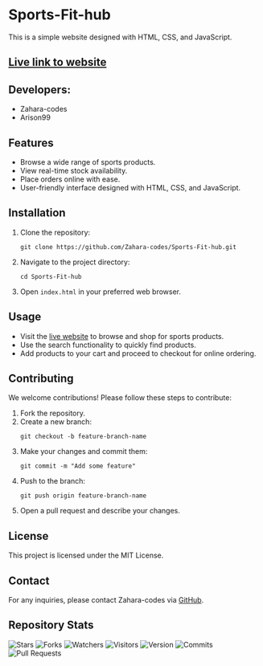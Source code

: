 # Sports-Fit-hub

This is a simple website designed with HTML, CSS, and JavaScript.

## [Live link to website](https://Zahara-codes.github.io/Sports-Fit-hub)

## Developers:
- Zahara-codes
- Arison99

## Features
- Browse a wide range of sports products.
- View real-time stock availability.
- Place orders online with ease.
- User-friendly interface designed with HTML, CSS, and JavaScript.

## Installation
1. Clone the repository:
   ```
   git clone https://github.com/Zahara-codes/Sports-Fit-hub.git
   ```
2. Navigate to the project directory:
   ```
   cd Sports-Fit-hub
   ```
3. Open `index.html` in your preferred web browser.

## Usage
- Visit the [live website](https://Zahara-codes.github.io/Sports-Fit-hub) to browse and shop for sports products.
- Use the search functionality to quickly find products.
- Add products to your cart and proceed to checkout for online ordering.

## Contributing
We welcome contributions! Please follow these steps to contribute:
1. Fork the repository.
2. Create a new branch:
   ```
   git checkout -b feature-branch-name
   ```
3. Make your changes and commit them:
   ```
   git commit -m "Add some feature"
   ```
4. Push to the branch:
   ```
   git push origin feature-branch-name
   ```
5. Open a pull request and describe your changes.

## License
This project is licensed under the MIT License.

## Contact
For any inquiries, please contact Zahara-codes via [GitHub](https://github.com/Zahara-codes).

## Repository Stats
![Stars](https://img.shields.io/github/stars/Zahara-codes/Sports-Fit-hub?style=social)
![Forks](https://img.shields.io/github/forks/Zahara-codes/Sports-Fit-hub?style=social)
![Watchers](https://img.shields.io/github/watchers/Zahara-codes/Sports-Fit-hub?style=social)
![Visitors](https://visitor-badge.glitch.me/badge?page_id=Zahara-codes.Sports-Fit-hub)
![Version](https://img.shields.io/github/package-json/v/Zahara-codes/Sports-Fit-hub)
![Commits](https://img.shields.io/github/commit-activity/y/Zahara-codes/Sports-Fit-hub)
![Pull Requests](https://img.shields.io/github/issues-pr/Zahara-codes/Sports-Fit-hub)
